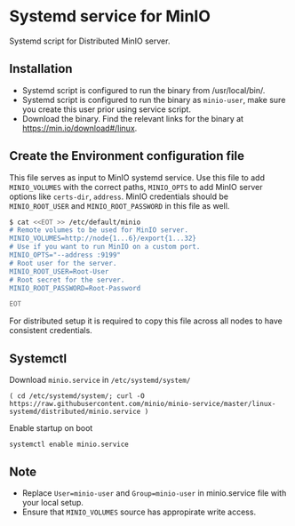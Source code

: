 # Systemd service for MinIO

Systemd script for Distributed MinIO server.

## Installation

- Systemd script is configured to run the binary from /usr/local/bin/.
- Systemd script is configured to run the binary as `minio-user`, make sure you create this user prior using service script.
- Download the binary. Find the relevant links for the binary at https://min.io/download#/linux.

## Create the Environment configuration file

This file serves as input to MinIO systemd service. Use this file to add `MINIO_VOLUMES` with the correct paths, `MINIO_OPTS` to add MinIO server options like `certs-dir`, `address`. MinIO credentials should be `MINIO_ROOT_USER` and `MINIO_ROOT_PASSWORD` in this file as well.

```sh
$ cat <<EOT >> /etc/default/minio
# Remote volumes to be used for MinIO server.
MINIO_VOLUMES=http://node{1...6}/export{1...32}
# Use if you want to run MinIO on a custom port.
MINIO_OPTS="--address :9199"
# Root user for the server.
MINIO_ROOT_USER=Root-User
# Root secret for the server.
MINIO_ROOT_PASSWORD=Root-Password

EOT
```

For distributed setup it is required to copy this file across all nodes to have consistent credentials.

## Systemctl

Download `minio.service` in  `/etc/systemd/system/`

```
( cd /etc/systemd/system/; curl -O https://raw.githubusercontent.com/minio/minio-service/master/linux-systemd/distributed/minio.service )
```

Enable startup on boot

```
systemctl enable minio.service
```

## Note

- Replace ``User=minio-user`` and ``Group=minio-user`` in minio.service file with your local setup.
- Ensure that ``MINIO_VOLUMES`` source has appropirate write access.
